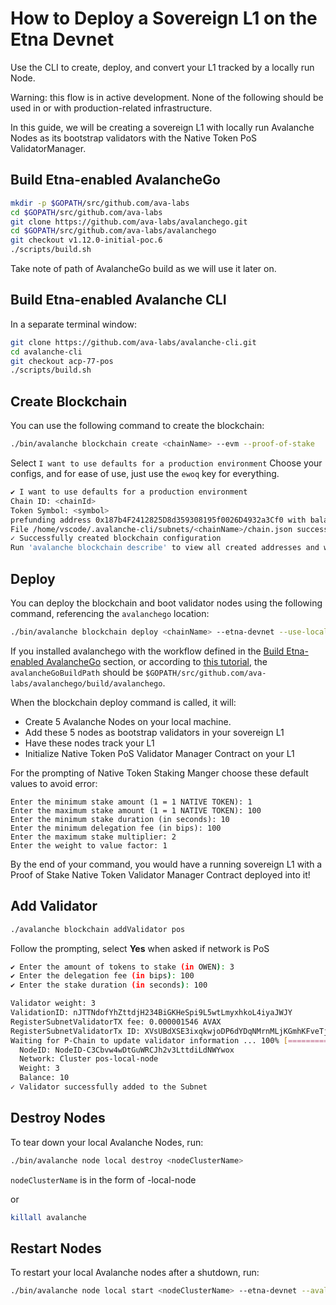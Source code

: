 # How to Deploy a Sovereign L1 on the Etna Devnet

Use the CLI to create, deploy, and convert your L1 tracked by a locally run Node.

Warning: this flow is in active development. None of the following should be used in or with production-related infrastructure.

In this guide, we will be creating a sovereign L1 with locally run Avalanche Nodes as its bootstrap validators with the Native Token PoS ValidatorManager.

## Build Etna-enabled AvalancheGo

```zsh
mkdir -p $GOPATH/src/github.com/ava-labs
cd $GOPATH/src/github.com/ava-labs
git clone https://github.com/ava-labs/avalanchego.git
cd $GOPATH/src/github.com/ava-labs/avalanchego
git checkout v1.12.0-initial-poc.6
./scripts/build.sh
```

Take note of path of AvalancheGo build as we will use it later on.

## Build Etna-enabled Avalanche CLI

In a separate terminal window:

```zsh
git clone https://github.com/ava-labs/avalanche-cli.git
cd avalanche-cli
git checkout acp-77-pos
./scripts/build.sh
```

## Create Blockchain

You can use the following command to create the blockchain:

```zsh
./bin/avalanche blockchain create <chainName> --evm --proof-of-stake
```

Select `I want to use defaults for a production environment`
Choose your configs, and for ease of use, just use the `ewoq` key for everything.

```zsh
✔ I want to use defaults for a production environment
Chain ID: <chainId>
Token Symbol: <symbol>
prefunding address 0x187b4F2412825D8d359308195f0026D4932a3Cf0 with balance 1000000000000000000000000
File /home/vscode/.avalanche-cli/subnets/<chainName>/chain.json successfully written
✓ Successfully created blockchain configuration
Run 'avalanche blockchain describe' to view all created addresses and what their roles are
```

## Deploy

You can deploy the blockchain and boot validator nodes using the following command, referencing the `avalanchego` location:

```zsh
./bin/avalanche blockchain deploy <chainName> --etna-devnet --use-local-machine --avalanchego-path=<avalancheGoBuildPath> --pos
```

If you installed avalanchego with the workflow defined in the [Build Etna-enabled AvalancheGo](#build-etna-enabled-avalanchego) section, or according to [this tutorial](https://docs.avax.network/nodes/run-a-node/manually), the `avalancheGoBuildPath` should be `$GOPATH/src/github.com/ava-labs/avalanchego/build/avalanchego`.

When the blockchain deploy command is called, it will:

- Create 5 Avalanche Nodes on your local machine.
- Add these 5 nodes as bootstrap validators in your sovereign L1
- Have these nodes track your L1
- Initialize Native Token PoS Validator Manager Contract on your L1

For the prompting of Native Token Staking Manger choose these default values to avoid error:

```
Enter the minimum stake amount (1 = 1 NATIVE TOKEN): 1
Enter the maximum stake amount (1 = 1 NATIVE TOKEN): 100
Enter the minimum stake duration (in seconds): 10
Enter the minimum delegation fee (in bips): 100
Enter the maximum stake multiplier: 2
Enter the weight to value factor: 1
```

By the end of your command, you would have a running sovereign L1 with a Proof of Stake Native Token Validator Manager
Contract deployed into it!



## Add Validator
```bash
./avalanche blockchain addValidator pos
```

Follow the prompting, select **Yes** when asked if network is PoS

```bash
✔ Enter the amount of tokens to stake (in OWEN): 3
✔ Enter the delegation fee (in bips): 100
✔ Enter the stake duration (in seconds): 100

Validator weight: 3
ValidationID: nJTTNdofYhZttdjH234BiGKHeSpi9L5wtLmyxhkoL4iyaJWJY
RegisterSubnetValidatorTX fee: 0.000001546 AVAX
RegisterSubnetValidatorTx ID: XVsUBdXSE3ixqkwjoDP6dYDqNMrnMLjKGmhKFveTjgmxZVb8T
Waiting for P-Chain to update validator information ... 100% [===============]           
  NodeID: NodeID-C3Cbvw4wDtGuWRCJh2v3LttdiLdNWYwox
  Network: Cluster pos-local-node
  Weight: 3
  Balance: 10
✓ Validator successfully added to the Subnet
```

## Destroy Nodes

To tear down your local Avalanche Nodes, run:

```zsh
./bin/avalanche node local destroy <nodeClusterName>
```

`nodeClusterName` is in the form of <chainName>-local-node

or 
```zsh
killall avalanche
```

## Restart Nodes

To restart your local Avalanche nodes after a shutdown, run:

```zsh
./bin/avalanche node local start <nodeClusterName> --etna-devnet --avalanchego-path=<avalancheGoBuildPath> --pos
```
